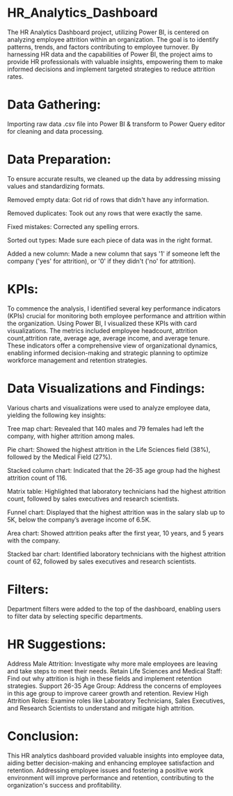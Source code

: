 # HR_Analytics_Dashboard

The HR Analytics Dashboard project, utilizing Power BI, is centered on analyzing employee attrition within an organization. 
The goal is to identify patterns, trends, and factors contributing to employee turnover. By harnessing HR data and the 
capabilities of Power BI, the project aims to provide HR professionals with valuable insights, empowering them to make 
informed decisions and implement targeted strategies to reduce attrition rates.

# Data Gathering:

Importing raw data .csv file into Power BI & transform to Power Query editor for cleaning and data processing.

# Data Preparation:

To ensure accurate results, we cleaned up the data by addressing missing values and standardizing formats.

Removed empty data: Got rid of rows that didn't have any information.

Removed duplicates: Took out any rows that were exactly the same.

Fixed mistakes: Corrected any spelling errors.

Sorted out types: Made sure each piece of data was in the right format.

Added a new column: Made a new column that says '1' if someone left the company ('yes' for attrition), or '0' if they didn't ('no' for attrition).

# KPIs:

To commence the analysis, I identified several key performance indicators (KPIs) crucial for monitoring both employee performance and attrition within
the organization. Using Power BI, I visualized these KPIs with card visualizations. The metrics included employee headcount, attrition count,attrition
rate, average age, average income, and average tenure. These indicators offer a comprehensive view of organizational dynamics, enabling informed
decision-making and strategic planning to optimize workforce management and retention strategies.

# Data Visualizations and Findings:

Various charts and visualizations were used to analyze employee data, yielding the following key insights:

Tree map chart: Revealed that 140 males and 79 females had left the company, with higher attrition among males.

Pie chart: Showed the highest attrition in the Life Sciences field (38%), followed by the Medical Field (27%).

Stacked column chart: Indicated that the 26-35 age group had the highest attrition count of 116.

Matrix table: Highlighted that laboratory technicians had the highest attrition count, followed by sales executives and research scientists.

Funnel chart: Displayed that the highest attrition was in the salary slab up to 5K, below the company’s average income of 6.5K.

Area chart: Showed attrition peaks after the first year, 10 years, and 5 years with the company.

Stacked bar chart: Identified laboratory technicians with the highest attrition count of 62, followed by sales executives and research scientists.

# Filters:
Department filters were added to the top of the dashboard, enabling users to filter data by selecting specific departments.

# HR Suggestions:
Address Male Attrition: Investigate why more male employees are leaving and take steps to meet their needs.
Retain Life Sciences and Medical Staff: Find out why attrition is high in these fields and implement retention strategies.
Support 26-35 Age Group: Address the concerns of employees in this age group to improve career growth and retention.
Review High Attrition Roles: Examine roles like Laboratory Technicians, Sales Executives, and Research Scientists to understand and mitigate high attrition.

# Conclusion:
This HR analytics dashboard provided valuable insights into employee data, aiding better decision-making and enhancing employee satisfaction and retention. 
Addressing employee issues and fostering a positive work environment will improve performance and retention, contributing to the organization's success
and profitability.






